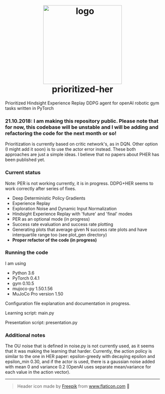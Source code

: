 <h1 align="center">
  <img src="https://github.com/filipolszewski/prioritized-her/blob/master/static/img/logo.png" alt="logo" width="256"></br>
  prioritized-her
</h1>

Prioritized Hindsight Experience Replay DDPG agent for openAI robotic gym tasks written in PyTorch

### 21.10.2018: I am making this repository public. Please note that for now, this codebase will be unstable and I will be adding and refactoring the code for the next month or so!

Prioritization is currently based on critic network's, as in DQN. Other option (I might add it soon) is to use the actor error instead. These both approaches are just a simple ideas. I believe that no papers about PHER has been published yet.

### Current status

Note: PER is not working currently, it is in progress. DDPG+HER seems to work correctly after series of fixes.

- Deep Deterministic Policy Gradients
- Experience Replay
- Exploration Noise and Dynamic Input Normalization
- Hindsight Experience Replay with 'future' and 'final' modes
- PER as an optional mode (in progress)
- Success rate evaluation and success rate plotting
- Generating plots that average given N success rate plots and have interquartile range too (see plot_gen directory)
- **Proper refactor of the code (in progress)**

### Running the code

I am using 
- Python 3.6
- PyTorch 0.4.1 
- gym 0.10.5
- mujoco-py 1.50.1.56
- MuJoCo Pro version 1.50

Configuration file explanation and documentation in progress. 

Learning script: main.py

Presentation script: presentation.py

### Additional notes

The OU noise that is defined in noise.py is not currently used, as it seems that 
it was making the learning that harder. Currently, the action policy is similar to the one in HER paper:
epsilon-greedy with decaying epsilon and epsilon_min 0.30, and if the actor is used, there is a gaussian noise added with mean 0 and variance 0.2 (OpenAI uses separate mean/variance for each value in the action vector).

---

> Header icon made by [Freepik](https://www.freepik.com/) from www.flaticon.com :rat:
